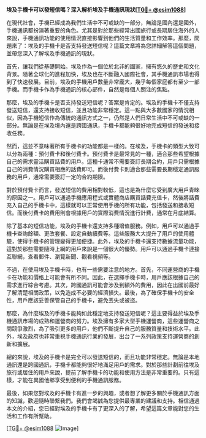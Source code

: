 **埃及手機卡可以發短信嗎？深入解析埃及手機通訊現狀[[TG💪+ @esim1088](https://t.me/s/esim1088)]**

在現代社會，手機已經成為我們生活中不可或缺的一部分，無論是國內還是國外，手機通訊都扮演著重要的角色。尤其是對於那些經常出國旅行或長期居住海外的人來說，手機通訊功能的使用情況直接影響到他們的生活質量和工作效率。那麼，問題來了：埃及的手機卡是否支持發送短信呢？這篇文章將為您詳細解答這個問題，並帶您深入了解埃及手機通訊的現狀。

首先，讓我們從基礎開始。埃及作為一個位於北非的國家，擁有悠久的歷史和文化背景。隨著全球化的進程加快，埃及也在不斷融入國際社會，其手機通訊市場也得到了快速發展。目前，埃及的手機用戶數量非常龐大，幾乎每個家庭都有至少一部手機。而手機卡作為手機通訊的核心部件，自然是每個人關注的焦點。

那麼，埃及的手機卡是否支持發送短信呢？答案是肯定的。埃及的手機卡不僅支持發送短信，還支持接收短信，並且功能非常穩定。這一點與大多數國家的情況相似，因為手機短信作為傳統的通訊方式之一，仍然是人們日常生活中不可或缺的一部分。無論是在埃及境內還是跨國通訊，手機卡都能夠很好地完成短信的發送和接收任務。

然而，這並不意味著所有手機卡的功能都是一樣的。在埃及，手機卡的類型大致可以分為兩種：預付費卡和後付費卡。預付費卡是最常見的一種，適合那些希望根據自己的需求靈活購買話費的用戶。這種卡通常不需要簽訂長期合約，用戶只需根據自己的消費情況購買相應的話費即可。而後付費卡則適合那些需要長期穩定通訊服務的用戶，通常需要簽訂一定的合約期限。

對於預付費卡而言，發送短信的費用相對較低，這也是為什麼它受到廣大用戶青睞的原因之一。用戶可以通過手機應用程式或實體商店購買話費充值卡，然後將話費充入自己的手機卡中，這樣就可以正常使用手機的所有功能，包括發送和接收短信。而後付費卡的費用則會根據用戶的實際消費情況進行計費，通常在月底結算。

除了基本的短信功能，埃及的手機卡還支持多種增值服務。例如，用戶可以通過手機卡查詢餘額、更改套餐、設定自動續費等。這些服務大大提升了用戶的使用體驗，使得手機卡的管理變得更加便捷。此外，埃及的手機卡還支持數據流量功能，這對於那些需要隨時上網的用戶來說是一個很大的優勢。用戶可以通過手機卡連接互聯網，查看郵件、瀏覽新聞、觀看視頻等。

不過，在使用埃及手機卡時，也有一些需要注意的地方。首先，不同運營商的手機卡在功能和價格上可能會有所不同。因此，在選擇手機卡時，用戶應該根據自己的需求進行綜合考慮。其次，跨國通訊可能會涉及到額外的費用，因此在出國前最好了解清楚相關政策，以免造成不必要的經濟損失。最後，為了確保手機卡的安全性，用戶應該妥善保管自己的手機卡，避免丟失或被盜。

那麼，為什麼埃及的手機卡能夠如此穩定地支持發送短信呢？這主要得益於埃及手機通訊市場的成熟和運營商的努力。埃及擁有多家大型手機運營商，這些運營商之間競爭激烈，為了吸引更多的用戶，他們不斷提升自己的服務質量和技術水平。此外，埃及政府也非常重視手機通訊行業的發展，出台了一系列政策支持運營商的創新和擴展。

總的來說，埃及的手機卡是完全可以發送短信的，而且功能非常穩定。無論是本地通訊還是跨國通訊，手機卡都能夠很好地滿足用戶的需求。對於那些計劃前往埃及旅行或居住的用戶來說，提前了解手機卡的功能和使用方法是非常重要的。只有這樣，才能在異國他鄉享受到便利的手機通訊服務。

最後，如果您對埃及的手機卡有進一步的興趣，或者想了解更多關於手機通訊方面的知識，歡迎隨時聯繫我們。我們會竭誠為您提供最專業的建議和支持。相信通過本文的介紹，您已經對埃及的手機卡有了更深入的了解，希望這篇文章能對您的生活和工作有所幫助。

[[TG💪+ @esim1088](https://t.me/s/esim1088) ![Image](https://i.postimg.cc/4NQfJmqS/Snipaste-2025-05-13-00-14-12.png)]